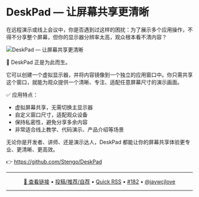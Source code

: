 DeskPad — 让屏幕共享更清晰
===

在远程演示或线上会议中，你是否遇到过这样的困扰：为了展示多个应用操作，不得不分享整个屏幕，但你的显示器分辨率太高，观众根本看不清内容？

<img alt="DeskPad — 让屏幕共享更清晰" src="https://github.com/user-attachments/assets/8c84e985-8c79-4351-824a-364462d78dfb" />

🎯 DeskPad 正是为此而生。

它可以创建一个虚拟显示器，并将内容镜像到一个独立的应用窗口中。你只需共享这个窗口，就能为观众提供一个清晰、专注、适配任意屏幕尺寸的演示画面。

✅ 应用特点：

- 虚拟屏幕共享，无需切换主显示器
- 自定义窗口尺寸，适配观众设备
- 保持私密性，避免分享多余内容
- 非常适合线上教学、代码演示、产品介绍等场景

无论你是开发者、讲师、还是演示达人，DeskPad 都能让你的屏幕共享体验更专业、更清晰、更高效。

👉 https://github.com/Stengo/DeskPad

---

<p align="center">
<a href="https://github.com/Stengo/DeskPad" target="_blank">🔗 查看链接</a> • 
<a href="https://github.com/jaywcjlove/quick-rss/issues/new/choose" target="_blank">投稿/推荐/自荐</a> • 
<a href="https://wangchujiang.com/quick-rss/feeds/index.html" target="_blank">Quick RSS</a> • 
<a href="https://github.com/jaywcjlove/quick-rss/issues/182" target="_blank">#182</a> • 
<a href="https://github.com/jaywcjlove" target="_blank">@jaywcjlove</a>
</p>

---
    